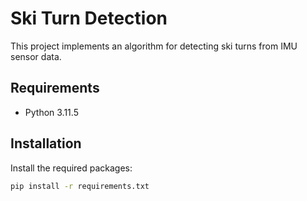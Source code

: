 # Ski Turn Detection

This project implements an algorithm for detecting ski turns from IMU sensor data.

## Requirements

- Python 3.11.5

## Installation

Install the required packages:

```bash
pip install -r requirements.txt